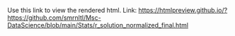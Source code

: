 Use this link to view the rendered html.
Link: https://htmlpreview.github.io/?https://github.com/smrnltl/Msc-DataScience/blob/main/Stats/r_solution_normalized_final.html
